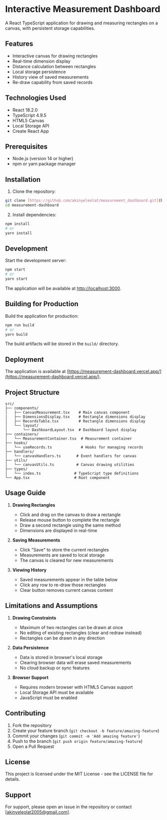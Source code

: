 # Interactive Measurement Dashboard

A React TypeScript application for drawing and measuring rectangles on a canvas, with persistent storage capabilities.

## Features

- Interactive canvas for drawing rectangles
- Real-time dimension display
- Distance calculation between rectangles
- Local storage persistence
- History view of saved measurements
- Re-draw capability from saved records

## Technologies Used

- React 18.2.0
- TypeScript 4.9.5
- HTML5 Canvas
- Local Storage API
- Create React App

## Prerequisites

- Node.js (version 14 or higher)
- npm or yarn package manager

## Installation

1. Clone the repository:
```bash
git clone [https://github.com/akinyeleolat/measurement_dashboard.git](https://github.com/akinyeleolat/measurement_dashboard.git)
cd measurement-dashboard
```

2. Install dependencies:
```bash
npm install
# or
yarn install
```

## Development

Start the development server:
```bash
npm start
# or
yarn start
```

The application will be available at [http://localhost:3000](http://localhost:3000).

## Building for Production

Build the application for production:
```bash
npm run build
# or
yarn build
```

The build artifacts will be stored in the `build/` directory.

## Deployment

The application is available at [https://measurement-dashboard.vercel.app/](https://measurement-dashboard.vercel.app/).

## Project Structure

```
src/
├── components/
│   ├── CanvasMeasurement.tsx    # Main canvas component
|   ├── DimensionsDisplay.tsx    # Rectangle dimensions display
│   ├── RecordsTable.tsx         # Rectangle dimensions display
│   └── layout/
│       └── DashboardLayout.tsx  # Dashboard layout display
├── containers/
│   └── MeasurementContainer.tsx  # Measurement container
├── hooks/
│   └── useRecords.ts             # Hooks for managing records
├── handlers/
│   └── canvasHandlers.ts       # Event handlers for canvas
├── utils/
│   └── canvasUtils.ts          # Canvas drawing utilities
├── types/
│   └── index.ts               # TypeScript type definitions
└── App.tsx                    # Root component
```

## Usage Guide

1. **Drawing Rectangles**
   - Click and drag on the canvas to draw a rectangle
   - Release mouse button to complete the rectangle
   - Draw a second rectangle using the same method
   - Dimensions are displayed in real-time

2. **Saving Measurements**
   - Click "Save" to store the current rectangles
   - Measurements are saved to local storage
   - The canvas is cleared for new measurements

3. **Viewing History**
   - Saved measurements appear in the table below
   - Click any row to re-draw those rectangles
   - Clear button removes current canvas content

## Limitations and Assumptions

1. **Drawing Constraints**
   - Maximum of two rectangles can be drawn at once
   - No editing of existing rectangles (clear and redraw instead)
   - Rectangles can be drawn in any direction

2. **Data Persistence**
   - Data is stored in browser's local storage
   - Clearing browser data will erase saved measurements
   - No cloud backup or sync features

3. **Browser Support**
   - Requires modern browser with HTML5 Canvas support
   - Local Storage API must be available
   - JavaScript must be enabled

## Contributing

1. Fork the repository
2. Create your feature branch (`git checkout -b feature/amazing-feature`)
3. Commit your changes (`git commit -m 'Add amazing feature'`)
4. Push to the branch (`git push origin feature/amazing-feature`)
5. Open a Pull Request

## License

This project is licensed under the MIT License - see the LICENSE file for details.


## Support

For support, please open an issue in the repository or contact [akinyeleolat2005@gmail.com].